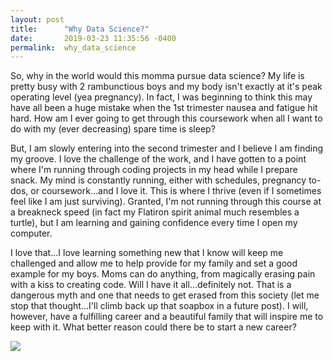 ```yaml
---
layout: post
title:      "Why Data Science?"
date:       2019-03-23 11:35:56 -0400
permalink:  why_data_science
---
```



So, why in the world would this momma pursue data science?  My life is pretty busy with 2 rambunctious boys and my body isn't exactly at it's peak operating level (yea pregnancy).  In fact, I was beginning to think this may have all been a huge mistake when the 1st trimester nausea and fatigue hit hard.  How am I ever going to get through this coursework when all I want to do with my (ever decreasing) spare time is sleep?  

But, I am slowly entering into the second trimester and I believe I am finding my groove.  I love the challenge of the work, and I have gotten to a point where I'm running through coding projects in my head while I prepare snack.  My mind is constantly running, either with schedules, pregnancy to-dos, or coursework...and I love it.  This is where I thrive (even if I sometimes feel like I am just surviving).  Granted, I'm not running through this course at a breakneck speed (in fact my Flatiron spirit animal much resembles a turtle), but I am learning and gaining confidence every time I open my computer. 

I love that...I love learning something new that I know will keep me challenged and allow me to help provide for my family and set a good example for my boys.  Moms can do anything, from magically erasing pain with a kiss to creating code.  Will I have it all...definitely not.  That is a dangerous myth and one that needs to get erased from this society (let me stop that thought...I'll climb back up that soapbox in a future post).  I will, however, have a fulfilling career and a beautiful family that will inspire me to keep with it.  What better reason could there be to start a new career?

![](https://secure.img2-fg.wfcdn.com/im/83549772/resize-h800-w800%5Ecompr-r85/3670/36706786/Teacup+Labrador+Puppy+Statue.jpg)
